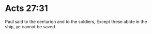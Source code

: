 # Acts 27:31

Paul said to the centurion and to the soldiers, Except these abide in the ship, ye cannot be saved.